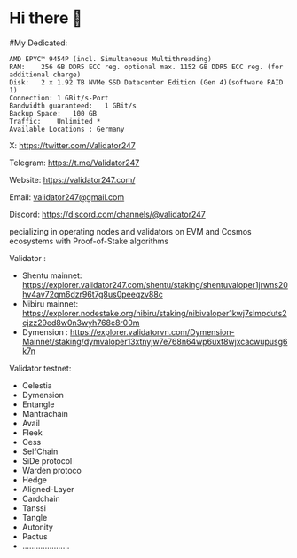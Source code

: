 # Hi there 👋

#My Dedicated:

    AMD EPYC™ 9454P (incl. Simultaneous Multithreading)
    RAM:	256 GB DDR5 ECC reg. optional max. 1152 GB DDR5 ECC reg. (for additional charge)
    Disk:	2 x 1.92 TB NVMe SSD Datacenter Edition (Gen 4)(software RAID 1)
    Connection:	1 GBit/s-Port
    Bandwidth guaranteed:	1 GBit/s
    Backup Space:	100 GB
    Traffic:	Unlimited *
    Available Locations	: Germany

X:  https://twitter.com/Validator247

Telegram: https://t.me/Validator247

Website: https://validator247.com/

Email: validator247@gmail.com 

Discord: https://discord.com/channels/@validator247

pecializing in operating nodes and validators on EVM and Cosmos ecosystems with Proof-of-Stake algorithms

Validator :
- Shentu mainnet: https://explorer.validator247.com/shentu/staking/shentuvaloper1jrwns20hv4av72qm6dzr96t7g8us0peeqzv88c
- Nibiru mainnet: https://explorer.nodestake.org/nibiru/staking/nibivaloper1kwj7slmpduts2cjzz29ed8w0n3wyh768c8r00m
- Dymension : https://explorer.validatorvn.com/Dymension-Mainnet/staking/dymvaloper13xtnyjw7e768n64wp6uxt8wjxcacwupusg6k7n

Validator testnet:
- Celestia
- Dymension
- Entangle
- Mantrachain
- Avail
- Fleek
- Cess
- SelfChain
- SiDe protocol
- Warden protoco
- Hedge
- Aligned-Layer
- Cardchain
- Tanssi
- Tangle
- Autonity
- Pactus
- .....................


